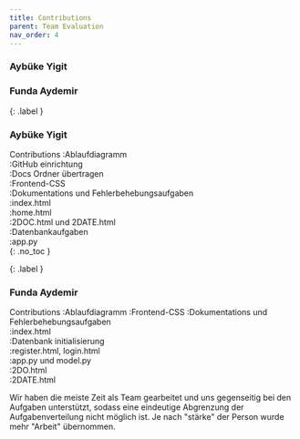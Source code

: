 ```yaml
---
title: Contributions
parent: Team Evaluation
nav_order: 4
---
```

### Aybüke Yigit 
### Funda Aydemir 



{: .label }
### Aybüke Yigit

Contributions
:Ablaufdiagramm  
:GitHub einrichtung  
:Docs Ordner übertragen  
:Frontend-CSS  
:Dokumentations und Fehlerbehebungsaufgaben  
:index.html  
:home.html  
:2DOC.html und 2DATE.html  
:Datenbankaufgaben  
:app.py  
{: .no_toc }


{: .label }
### Funda Aydemir

Contributions
:Ablaufdiagramm 
:Frontend-CSS 
:Dokumentations und Fehlerbehebungsaufgaben  
:index.html  
:Datenbank initialisierung   
:register.html, login.html  
:app.py und model.py  
:2DO.html  
:2DATE.html  

Wir haben die meiste Zeit als Team gearbeitet und uns gegenseitig bei den Aufgaben unterstützt, sodass eine eindeutige Abgrenzung der Aufgabenverteilung nicht möglich ist. 
Je nach "stärke" der Person wurde mehr "Arbeit" übernommen. 
